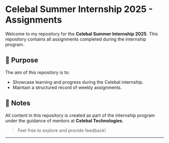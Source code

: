 # Celebal Summer Internship 2025 - Assignments

Welcome to my repository for the **Celebal Summer Internship 2025**. This repository contains all assignments completed during the internship program.


## 📌 Purpose

The aim of this repository is to:

- Showcase learning and progress during the Celebal internship.
- Maintain a structured record of weekly assignments.


## 🧾 Notes

All content in this repository is created as part of the internship program under the guidance of mentors at **Celebal Technologies**.

> Feel free to explore and provide feedback!

---

